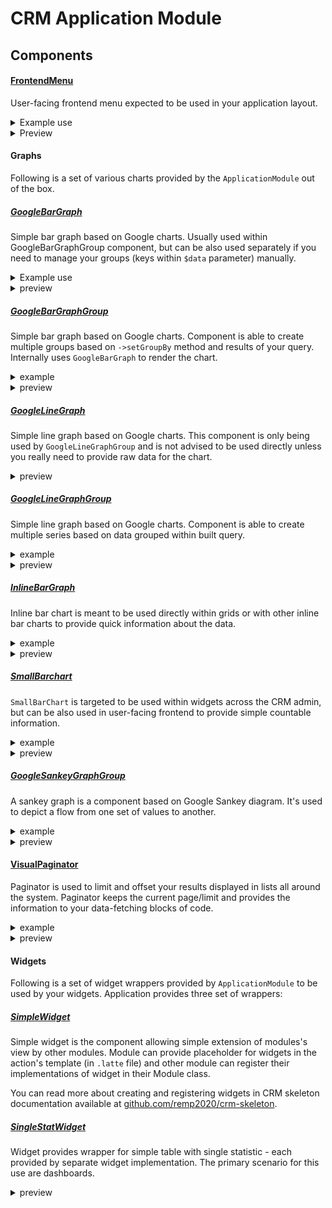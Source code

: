 # CRM Application Module

## Components

#### [FrontendMenu](https://github.com/remp2020/crm-application-module/blob/d35256140dba71e7839955da7a5205b3241f1923/src/components/FrontendMenu/FrontendMenu.php)

User-facing frontend menu expected to be used in your application layout.

<details>
<summary>Example use</summary>

Use within your layout by using:
    
```neon
{control fronendMenu}
```
  
You can override the default layout of menu in your `config.local.neon`:

```neon
# ...
services:
    frontendMenu:
        setup:
            - setTemplate('../../../../../app/modules/DemoModule/templates/frontend_menu.latte')
# ...
```
</details>

<details>
<summary>Preview</summary>

![alt text](docs/frontend_menu.png "Frontend menu")
</details>

#### Graphs

Following is a set of various charts provided by the `ApplicationModule` out of the box.

##### [GoogleBarGraph](src/components/Graphs/GoogleBarGraph/GoogleBarGraph.php)

Simple bar graph based on Google charts. Usually used within GoogleBarGraphGroup component, but can be also used separately if you need to manage your groups (keys within `$data` parameter) manually.

<details>
<summary>Example use</summary>

To use the chart, create similar method in your presenter or widget:

```php
namespace Crm\DemoModule\Presenters;

class DemoPresenter extends \Crm\AdminModule\Presenters\AdminPresenter
{
    // ...
    public function renderDefault()
    {
    }

    public function createComponentGoogleUserSubscribersRegistrationSourceStatsGraph()
    {
        $control = $this->factory->create();

        $results = $this->database->table('subscriptions')
            ->where('subscriptions.start_time < ?', $this->database::literal('NOW()'))
            ->where('subscriptions.end_time > ?', $this->database::literal('NOW()'))
            ->group('user.source')
            ->select('user.source, count(*) AS count')
            ->order('count DESC')
            ->fetchAll();

        $data = [];

        foreach ($results as $row) {
            $data[$row['source']] = $row['count'];
        }

        $control->addSerie($this->translator->translate('dashboard.users.active_sub_registrations.serie'), $data);

        return $control;
    }
    // ...
}
```

In your `templates/Demo/default.latte` template, use the component as needed:
```latte
<div class="row">
    <div class="col-md-12">
        {control googleUserSubscribersRegistrationSourceStatsGraph}
    </div>
</div>
``` 
</details>

<details>
<summary>preview</summary>

![alt text](docs/bar_graph.png "Google bar graph")
</details>
    
##### [GoogleBarGraphGroup](src/components/Graphs/GoogleBarGraphGroup/GoogleBarGraphGroup.php)

Simple bar graph based on Google charts. Component is able to create multiple groups based on `->setGroupBy` method and results of your query. Internally uses `GoogleBarGraph` to render the chart. 

<details>
<summary>example</summary>

```php
namespace Crm\DemoModule\Presenters;

class DemoPresenter extends \Crm\AdminModule\Presenters\AdminPresenter
{
    // ...
    public function renderDefault()
    {
    }

    public function createComponentGoogleUserActiveSubscribersRegistrationsSourceStatsGraph(GoogleBarGraphGroupControlFactoryInterface $factory)
    {
        $graphDataItem = new GraphDataItem();

        $graphDataItem->setCriteria(
            (new Criteria)->setTableName('payments')
                ->setTimeField('created_at')
                ->setJoin('JOIN users ON payments.user_id = users.id')
                ->setWhere("AND payments.status = '" . PaymentsRepository::STATUS_PAID . "'")
                ->setGroupBy('users.source') // <-- THIS LINE DEFINES THE GROUPPING
                ->setSeries('users.source') // <-- THIS LINE DEFINES CHART SERIES
                ->setValueField('count(*)')
                ->setStart(DateTime::from($this->dateFrom))
                ->setEnd(DateTime::from($this->dateTo))
        );

        $control = $factory->create();
        $control->setGraphTitle($this->translator->translate('dashboard.payments.registration.title'))
            ->setGraphHelp($this->translator->translate('dashboard.payments.registration.tooltip'))
            ->addGraphDataItem($graphDataItem);

        return $control;
    }
```

In your `templates/Demo/default.latte` template, use the component as needed:
```latte
<div class="row">
    <div class="col-md-12">
        {control googleUserActiveSubscribersRegistrationsSourceStatsGraph}
    </div>
</div>
``` 
</details>

<details>
<summary>preview</summary>

![alt text](docs/bar_graph_group.png "Google bar graph group")
</details>

##### [GoogleLineGraph](src/components/Graphs/GoogleLineGraph/GoogleLineGraph.php)

Simple line graph based on Google charts. This component is only being used by `GoogleLineGraphGroup` and is not advised to be used directly unless you really need to provide raw data for the chart.

<details>
<summary>preview</summary>

![alt text](docs/line_graph.png "Line graph")
</details>

##### [GoogleLineGraphGroup](src/components/Graphs/GoogleLineGraphGroup/GoogleLineGraphGroup.php)

Simple line graph based on Google charts. Component is able to create multiple series based on data grouped within built query.

<details>
<summary>example</summary>

```php
namespace Crm\DemoModule\Presenters;

class DemoPresenter extends \Crm\AdminModule\Presenters\AdminPresenter
{
    // ...
    public function renderDefault()
    {
    }

    public function createComponentGoogleSubscriptionsEndGraph(GoogleLineGraphGroupControlFactoryInterface $factory)
    {
        $items = [];

        $graphDataItem = new GraphDataItem();
        $graphDataItem->setCriteria((new Criteria())
            ->setTableName('subscriptions')
            ->setTimeField('end_time')
            ->setValueField('count(*)')
            ->setStart($this->dateFrom)
            ->setEnd($this->dateTo));
        $graphDataItem->setName($this->translator->translate('dashboard.subscriptions.ending.now.title'));
        $items[] = $graphDataItem;

        $graphDataItem = new GraphDataItem();
        $graphDataItem->setCriteria((new Criteria())
            ->setTableName('subscriptions')
            ->setWhere('AND next_subscription_id IS NOT NULL')
            ->setTimeField('end_time')
            ->setValueField('count(*)')
            ->setStart($this->dateFrom)
            ->setEnd($this->dateTo));
        $graphDataItem->setName($this->translator->translate('dashboard.subscriptions.ending.withnext.title'));
        $items[] = $graphDataItem;

        $control = $factory->create()
            ->setGraphTitle($this->translator->translate('dashboard.subscriptions.ending.title'))
            ->setGraphHelp($this->translator->translate('dashboard.subscriptions.ending.tooltip'));

        foreach ($items as $graphDataItem) {
            $control->addGraphDataItem($graphDataItem);
        }
        return $control;
    }
    // ...
}
```

In your `templates/Demo/default.latte` template, use the component as needed:
```latte
<div class="row">
    <div class="col-md-12">
        {control googleSubscriptionsEndGraph}
    </div>
</div>
``` 
</details>

<details>
<summary>preview</summary>

![alt text](docs/line_graph_group.png "Line graph group")
</details>

##### [InlineBarGraph](src/components/Graphs/InlineBarGraph/InlineBarGraph.php)

Inline bar chart is meant to be used directly within grids or with other inline bar charts to provide quick information about the data.

<details>
<summary>example</summary>

Following is example of multiple inline bar charts that are displayed in the grid listing of available payment gateways.

```php
namespace Crm\DemoModule\Presenters;

class DemoPresenter extends \Crm\AdminModule\Presenters\AdminPresenter
{
    // ...
    public function renderDefault()
    {
    }

    public function createComponentSmallGraph()
    {
        return new Multiplier(function ($id) {
            $control = new InlineBarGraph;

            $graphDataItem = new GraphDataItem();
            $graphDataItem
                ->setCriteria(
                    (new Criteria())
                        ->setTableName('payments')
                        ->setWhere('AND payment_gateway_id = ' . $id)
                        ->setGroupBy('payment_gateway_id')
                        ->setStart('-3 months')
                );

            $graphData = $this->context->getService('graph_data');
            $graphData->clear();
            $graphData->addGraphDataItem($graphDataItem);
            $graphData->setScaleRange('day');

            $data = $graphData->getData();
            if (!empty($data)) {
                $data = array_pop($data);
            }

            $control->setGraphTitle($this->translator->translate('payments.admin.payment_gateways.small_graph.title'))
                ->addSerie($data);
            return $control;
        });
    }
    // ...
}
```

In your `templates/Demo/default.latte` template, use the component as needed:

```latte
<div class="row">
    {foreach $paymentGateways as $gateway}
    <div class="col-md-3">
        {control smallGraph-$gateway->id}
    </div>
    {/foreach}
</div>
``` 
</details>

<details>
<summary>preview</summary>

![alt text](docs/inline_bar_graph.png "Inline bar graph")
</details>

##### [SmallBarchart](src/components/Graphs/SmallBarchart/SmallBarGraph.php)

`SmallBarChart` is targeted to be used within widgets across the CRM admin, but can be also used in user-facing frontend to provide simple countable information.

<details>
<summary>example</summary>

```php
namespace Crm\DemoModule\Presenters;

class DemoPresenter extends \Crm\AdminModule\Presenters\AdminPresenter
{
    // ...
    public function renderDefault()
    {
    }

    public function createComponentPaidPaymentsSmallBarGraph(SmallBarGraphControlFactoryInterface $factory)
    {
        return $this->generateSmallBarGraphComponent(PaymentsRepository::STATUS_PAID, 'Paid', $factory);
    }

    private function generateSmallBarGraphComponent($status, $title, SmallBarGraphControlFactoryInterface $factory)
    {
        $data = $this->paymentsHistogramFactory->paymentsLastMonthDailyHistogram($status);

        $control = $factory->create();
        $control->setGraphTitle($title)->addSerie($data);

        return $control;
    }
    // ...
}
```

In your `templates/Demo/default.latte` template, use the component as needed:

```latte
<div class="row">
    <div class="col-md-3">
        {control paidPaymentsSmallBarGraph}
    </div>
</div>
```
</details>

<details>
<summary>preview</summary>

![alt text](docs/small_bar_graph.png "Small bar graph")
</details>

##### [GoogleSankeyGraphGroup](src/components/Graphs/GoogleSankeyGraphGroup/GoogleSankeyGraphGroup.php)

A sankey graph is a component based on Google Sankey diagram. It's used to depict a flow from one set of values to another.

<details>
<summary>example</summary>

```php
namespace Crm\DemoModule\Presenters;

class DemoPresenter extends \Crm\AdminModule\Presenters\AdminPresenter
{
    // ...
    public function renderDefault()
    {
    }

    public function createComponentGoogleSankeyGraph(GoogleSankeyGraphGroupControlFactoryInterface $factory)
    {
        $graph = $factory->create();
        $graph->setGraphHelp($this->translator->translate('Graph help');
        $graph->setGraphTitle($this->translator->translate('Graph title');
        $graph->setRows([
            ['A', 'X', 1],
            ['A', 'Y', 3],
            ['A', 'Z', 2],
            ['B', 'X', 4],
            ['B', 'Y', 2],
            ['B', 'Z', 2],
        ]);
        $graph->setColumnNames('From', 'To', 'Count');
        return $graph;
    }
    // ...
}
```

In your `templates/Demo/default.latte` template, use the component as needed:
```latte
<div class="row">
    <div class="col-md-12">
        {control googleSankeyGraph}
    </div>
</div>
``` 
</details>

<details>
<summary>preview</summary>

![alt text](docs/sankey_graph.png "Line graph group")
</details>

#### [VisualPaginator](src/components/VisualPaginator/VisualPagiantor.php)

Paginator is used to limit and offset your results displayed in lists all around the system. Paginator keeps the current page/limit and provides the information to your data-fetching blocks of code.

<details>
<summary>example</summary>

Following is a paginator usage for scenarios listing.

```php
namespace Crm\DemoModule\Presenters;

class DemoPresenter extends \Crm\AdminModule\Presenters\AdminPresenter
{
    // ...
    public function renderDefault()
    {
        $scenarios = $this->scenariosRepository->all();

        $filteredCount = $this->template->filteredCount = $products->count('*');

        $vp = new VisualPaginator();
        $this->addComponent($vp, 'scenarios_vp');
        $paginator = $vp->getPaginator();
        $paginator->setItemCount($filteredCount);
        $paginator->setItemsPerPage(50);

        $this->template->vp = $vp;
        $this->template->scenarios = $scenarios->limit($paginator->getLength(), $paginator->getOffset());
    }
    // ...
}
```

In your `templates/Demo/default.latte` template, use the component as needed (usually below or above the listing). Name of the control should be the same as you used within `->addComponent` 2nd argument.

```latte
{control scenarios_vp}
```
</details>

<details>
<summary>preview</summary>

![alt text](docs/visual_paginator.png "Visual paginator")
</details>

#### Widgets

Following is a set of widget wrappers provided by `ApplicationModule` to be used by your widgets. Application provides three set of wrappers:

##### [SimpleWidget](src/components/Widgets/SimpleWidget/SimpleWidget.php)

Simple widget is the component allowing simple extension of modules's view by other modules. Module can provide placeholder for widgets in the action's template (in `.latte` file) and other module can register their implementations of widget in their Module class. 

You can read more about creating and registering widgets in CRM skeleton documentation available at [github.com/remp2020/crm-skeleton](https://github.com/remp2020/crm-skeleton#registerWidgets).

##### [SingleStatWidget](src/components/Widgets/SingleStatWidget/SingleStatWidget.php)

Widget provides wrapper for simple table with single statistic - each provided by separate widget implementation. The primary scenario for this use are dashboards.

<details>
<summary>preview</summary>

![alt text](docs/simple_widget.png "Simple widget")
</details>
